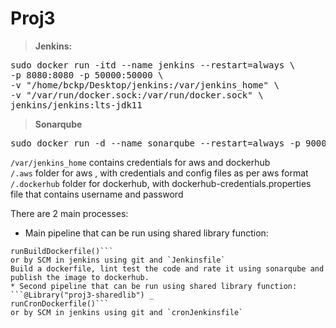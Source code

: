 # Proj3

>**Jenkins:** 

<pre>sudo docker run -itd --name jenkins --restart=always \
-p 8080:8080 -p 50000:50000 \
-v "/home/bckp/Desktop/jenkins:/var/jenkins_home" \
-v "/var/run/docker.sock:/var/run/docker.sock" \
jenkins/jenkins:lts-jdk11  
</pre>

>**Sonarqube**
<pre>sudo docker run -d --name sonarqube --restart=always -p 9000:9000 -p 9092:9092 sonarqube</pre>

  `/var/jenkins_home` contains credentials for aws and dockerhub  
      `/.aws` folder for aws , with credentials and config files as per aws format  
      `/.dockerhub` folder for dockerhub, with dockerhub-credentials.properties file that contains username and password  

There are 2 main processes:
* Main pipeline that can be run using shared library function:   
```@Library("proj3-sharedlib") _   
runBuildDockerfile()```
or by SCM in jenkins using git and `Jenkinsfile`   
Build a dockerfile, lint test the code and rate it using sonarqube and publish the image to dockerhub.
* Second pipeline that can be run using shared library function:   
```@Library("proj3-sharedlib") _   
runCronDockerfile()```   
or by SCM in jenkins using git and `cronJenkinsfile`
